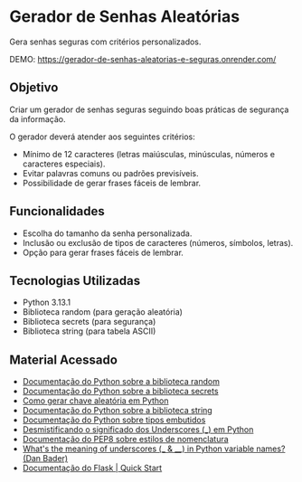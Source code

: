 # Gerador de Senhas Aleatórias
Gera senhas seguras com critérios personalizados.

DEMO: https://gerador-de-senhas-aleatorias-e-seguras.onrender.com/

## Objetivo  
Criar um gerador de senhas seguras seguindo boas práticas de segurança da informação.  

O gerador deverá atender aos seguintes critérios:  
- Mínimo de 12 caracteres (letras maiúsculas, minúsculas, números e caracteres especiais).  
- Evitar palavras comuns ou padrões previsíveis.  
- Possibilidade de gerar frases fáceis de lembrar.  

## Funcionalidades
- Escolha do tamanho da senha personalizada.  
- Inclusão ou exclusão de tipos de caracteres (números, símbolos, letras).  
- Opção para gerar frases fáceis de lembrar.  

## Tecnologias Utilizadas  
- Python 3.13.1  
- Biblioteca random (para geração aleatória)  
- Biblioteca secrets (para segurança)
- Biblioteca string (para tabela ASCII)

## Material Acessado
- [Documentação do Python sobre a biblioteca random](https://docs.python.org/pt-br/3.13/library/random.html#)
- [Documentação do Python sobre a biblioteca secrets](https://docs.python.org/pt-br/3.13/library/secrets.html#module-secrets)
- [Como gerar chave aleatória em Python](https://pt.stackoverflow.com/questions/541504/como-gerar-chave-aleat%C3%B3ria-em-python)
- [Documentação do Python sobre a biblioteca string](https://docs.python.org/pt-br/3.13/library/string.html)
- [Documentação do Python sobre tipos embutidos](https://docs.python.org/pt-br/3.13/library/stdtypes.html)
- [Desmistificando o significado dos Underscores (_) em Python](https://medium.com/@leandrodestefani/desmistificando-o-significado-dos-underscores-em-python-6b0a78ec9f4c)
- [Documentação do PEP8 sobre estilos de nomenclatura](https://pep8.org/#descriptive-naming-styles)
- [What's the meaning of underscores (_ & __) in Python variable names? (Dan Bader)](https://www.youtube.com/watch?v=ALZmCy2u0jQ)
- [Documentação do Flask | Quick Start](https://flask.palletsprojects.com/en/stable/quickstart/)